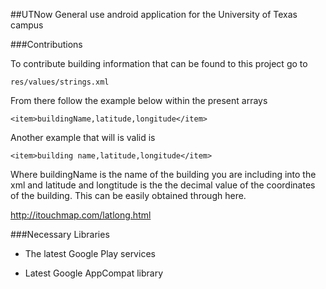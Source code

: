 ##UTNow
General use android application for the University of Texas campus

###Contributions

To contribute building information that can be found to this project go to

    res/values/strings.xml 

From there follow the example below within the present arrays

    <item>buildingName,latitude,longitude</item> 

Another example that will is valid is

    <item>building name,latitude,longitude</item> 

Where buildingName is the name of the building you are including into the xml
and latitude and longtitude is the the decimal value of the coordinates of the building.
This can be easily obtained through here.

http://itouchmap.com/latlong.html
 

###Necessary Libraries

- The latest Google Play services

- Latest Google AppCompat library
